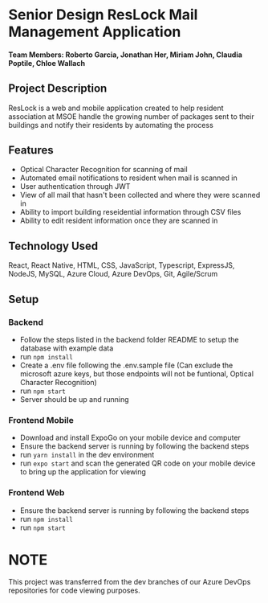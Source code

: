 # Senior Design ResLock Mail Management Application
#### Team Members: Roberto Garcia, Jonathan Her, Miriam John, Claudia Poptile, Chloe Wallach
## Project Description
ResLock is a web and mobile application created to help resident association at MSOE handle the growing number of packages sent to their buildings and notify their residents by automating the process
## Features
-  Optical Character Recognition for scanning of mail
-  Automated email notifications to resident when mail is scanned in
-  User authentication through JWT
-  View of all mail that hasn't been collected and where they were scanned in
-  Ability to import building reseidential information through CSV files
-  Ability to edit resident information once they are scanned in 
## Technology Used
React, React Native, HTML, CSS, JavaScript, Typescript, ExpressJS, NodeJS, MySQL, Azure Cloud, Azure DevOps, Git, Agile/Scrum
## Setup
### Backend
- Follow the steps listed in the backend folder README to setup the database with example data
- run `npm install`
- Create a .env file following the .env.sample file (Can exclude the microsoft azure keys, but those endpoints will not be funtional, Optical Character Recognition)
- run `npm start`
- Server should be up and running
### Frontend Mobile
-  Download and install ExpoGo on your mobile device and computer
-  Ensure the backend server is running by following the backend steps
-  run `yarn install` in the dev environment
-  run `expo start` and scan the generated QR code on your mobile device to bring up the application for viewing
### Frontend Web
- Ensure the backend server is running by following the backend steps
- run `npm install`
- run `npm start`
# NOTE
This project was transferred from the dev branches of our Azure DevOps repositories for code viewing purposes.
